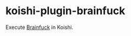 # koishi-plugin-brainfuck

Execute [Brainfuck](https://zh.wikipedia.org/zh-hans/Brainfuck) in Koishi.
